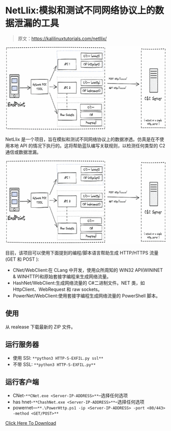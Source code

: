 # NetLlix:模拟和测试不同网络协议上的数据泄漏的工具

> 原文：<https://kalilinuxtutorials.com/netllix/>

[![](img/2adc8b96b8cf9716f4a9a92119f24618.png)](https://blogger.googleusercontent.com/img/b/R29vZ2xl/AVvXsEjCxmC_TNufAsVEruINrKaaltRHxS3VBXY9V0PVrEmcc3nnCDx0KM7QUU8hpMgVbdkFtrjtlhUIUqnJVhpOePYHNBgpmsX3_KYlT2SPUXdJmk_-rKp7MEQ_qQOB86JDpKILKWvePe3LCEb7JZQKMgS3OrLrcN4CnfQJ33NBCbyC0jrXYswtHPImc3Z8/s728/NetLlix(1).png)

NetLlix 是一个项目，旨在模拟和测试不同网络协议上的数据渗透。仿真是在不使用本地 API 的情况下执行的。这将帮助蓝队编写关联规则，以检测任何类型的 C2 通信或数据泄漏。

![](img/2adc8b96b8cf9716f4a9a92119f24618.png)

目前，该项目可以使用下面提到的编程/脚本语言帮助生成 HTTP/HTTPS 流量(GET 和 POST ):

*   CNet/WebClient:在 CLang 中开发，使用众所周知的 WIN32 API(WININET & WINHTTP)和原始套接字编程来生成网络流量。
*   HashNet/WebClient:生成网络流量的 C#二进制文件。NET 类，如 HttpClient、WebRequest 和 raw sockets。
*   PowerNet/WebClient:使用套接字编程生成网络流量的 PowerShell 脚本。

## 使用

从 realease 下载最新的 ZIP 文件。

## 运行服务器

*   使用 SSl: `**python3 HTTP-S-EXFIL.py ssl**`
*   不带 SSL: `**python3 HTTP-S-EXFIL.py**`

## 运行客户端

*   CNet-`**CNet.exe <Server-IP-ADDRESS>**`–选择任何选项
*   has hnet-`**ChashNet.exe <Server-IP-ADDRESS>**`–选择任何选项
*   powernet—`**.\PowerHttp.ps1 -ip <Server-IP-ADDRESS> -port <80/443> -method <GET/POST>**`

[Click Here To Download](https://github.com/advanced-threat-research/NetLlix)
